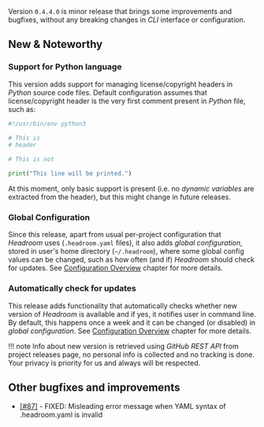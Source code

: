 Version `0.4.4.0` is minor release that brings some improvements and bugfixes, without any breaking changes in _CLI_ interface or configuration.

## New & Noteworthy

### Support for Python language
This version adds support for managing license/copyright headers in _Python_ source code files. Default configuration assumes that license/copyright header is the very first comment present in _Python_ file, such as:

```python
#!/usr/bin/env python3

# This is
# header

# This is not

print("This line will be printed.")
```

At this moment, only basic support is present (i.e. no _dynamic variables_ are extracted from the header), but this might change in future releases.

### Global Configuration
Since this release, apart from usual per-project configuration that _Headroom_ uses (`.headroom.yaml` files), it also adds _global configuration_, stored in user's home directory (`~/.headroom`), where some global config values can be changed, such as how often (and if) _Headroom_ should check for updates. See [Configuration Overview][doc:configuration] chapter for more details.

### Automatically check for updates
This release adds functionality that automatically checks whether new version of _Headroom_ is available and if yes, it notifies user in command line. By default, this happens once a week and it can be changed (or disabled) in _global configuration_. See [Configuration Overview][doc:configuration] chapter for more details.

!!! note
    Info about new version is retrieved using _GitHub REST API_ from project releases page, no personal info is collected and no tracking is done. Your privacy is priority for us and always will be respected.

## Other bugfixes and improvements
- [[#87]][github/issue/87] - FIXED: Misleading error message when YAML syntax of .headroom.yaml is invalid

[doc:configuration]: documentation/configuration.md
[doc:migration-guide]: migration-guide.md
[doc:running-headroom]: documentation/running-headroom.md
[doc:templates]: documentation/templates.md
[github:vcs-ignore]: https://github.com/vaclavsvejcar/vcs-ignore
[github/issue/87]: https://github.com/vaclavsvejcar/headroom/issues/87